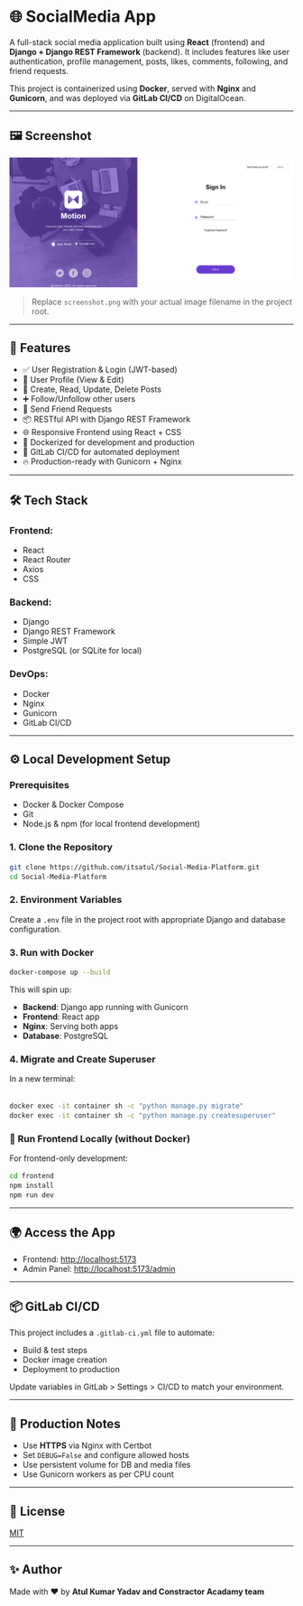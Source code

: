 
# 🌐 SocialMedia App

A full-stack social media application built using **React** (frontend) and **Django + Django REST Framework** (backend). It includes features like user authentication, profile management, posts, likes, comments, following, and friend requests.

This project is containerized using **Docker**, served with **Nginx** and **Gunicorn**, and was deployed via **GitLab CI/CD** on DigitalOcean.

---

## 🖼️ Screenshot

![App Screenshot](./screenshot.png)

> Replace `screenshot.png` with your actual image filename in the project root.

---

## 🚀 Features

- ✅ User Registration & Login (JWT-based)
- 👤 User Profile (View & Edit)
- 📝 Create, Read, Update, Delete Posts
- ➕ Follow/Unfollow other users
- 🤝 Send Friend Requests
- 📦 RESTful API with Django REST Framework
- 🌐 Responsive Frontend using React + CSS
- 🐳 Dockerized for development and production
- 🚀 GitLab CI/CD for automated deployment
- 🔥 Production-ready with Gunicorn + Nginx

---

## 🛠 Tech Stack

### Frontend:

- React
- React Router
- Axios
- CSS

### Backend:

- Django
- Django REST Framework
- Simple JWT
- PostgreSQL (or SQLite for local)

### DevOps:

- Docker
- Nginx
- Gunicorn
- GitLab CI/CD

---

## ⚙️ Local Development Setup

### Prerequisites

- Docker & Docker Compose
- Git
- Node.js & npm (for local frontend development)

### 1. Clone the Repository

```bash
git clone https://github.com/itsatul/Social-Media-Platform.git
cd Social-Media-Platform
```

### 2. Environment Variables

Create a `.env` file in the project root with appropriate Django and database configuration.

### 3. Run with Docker

```bash
docker-compose up --build
```

This will spin up:

- **Backend**: Django app running with Gunicorn
- **Frontend**: React app
- **Nginx**: Serving both apps
- **Database**: PostgreSQL

### 4. Migrate and Create Superuser

In a new terminal:

```bash

docker exec -it container sh -c "python manage.py migrate"
docker exec -it container sh -c "python manage.py createsuperuser"

```

### 🧪 Run Frontend Locally (without Docker)

For frontend-only development:

```bash
cd frontend
npm install
npm run dev
```

---

## 🌍 Access the App

- Frontend: [http://localhost:5173](http://localhost:5173)
- Admin Panel: [http://localhost:5173/admin](http://localhost:5173/admin)

---

## 📦 GitLab CI/CD

This project includes a `.gitlab-ci.yml` file to automate:

- Build & test steps
- Docker image creation
- Deployment to production

Update variables in GitLab > Settings > CI/CD to match your environment.

---

## 🧱 Production Notes

- Use **HTTPS** via Nginx with Certbot
- Set `DEBUG=False` and configure allowed hosts
- Use persistent volume for DB and media files
- Use Gunicorn workers as per CPU count

---

## 📄 License

[MIT](LICENSE)

---

## ✨ Author

Made with ❤️ by **Atul Kumar Yadav and Constractor Acadamy team**
